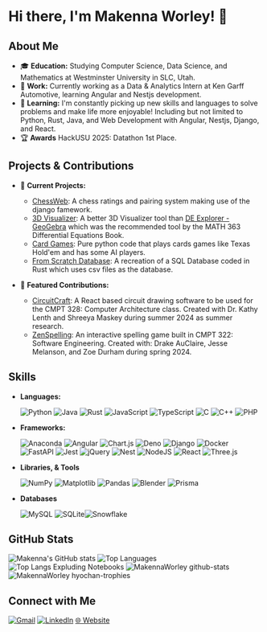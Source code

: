 # Hi there, I'm Makenna Worley! 👋

## About Me

- 🎓 **Education:** Studying Computer Science, Data Science, and Mathematics at Westminster University in SLC, Utah.
- 💼 **Work:** Currently working as a Data & Analytics Intern at Ken Garff Automotive, learning Angular and Nestjs development.
- 🌱 **Learning:** I'm constantly picking up new skills and languages to solve problems and make life more enjoyable! Including but not limited to Python, Rust, Java, and Web Development with Angular, Nestjs, Django, and React.
- 🏆 **Awards** HackUSU 2025: Datathon 1st Place.

## Projects & Contributions

- 🔭 **Current Projects:**
  - [ChessWeb](https://github.com/MakennaWorley/ChessWeb-Django): A chess ratings and pairing system making use of the django famework.
  - [3D Visualizer](https://github.com/MakennaWorley/3D-Visualization-Plotter): A better 3D Visualizer tool than [DE Explorer - GeoGebra](https://www.geogebra.org/m/U3U6MsyA) which was the recommended tool by the MATH 363 Differential Equations Book.
  - [Card Games](https://github.com/MakennaWorley/Card-Games-Python): Pure python code that plays cards games like Texas Hold'em and has some AI players.
  - [From Scratch Database](https://github.com/MakennaWorley/From-Scratch-Database-Rust): A recreation of a SQL Database coded in Rust which uses csv files as the database.

- 🌟 **Featured Contributions:**
  - [CircuitCraft](https://github.com/klenth/circuitcraft): A React based circuit drawing software to be used for the CMPT 328: Computer Architecture class. Created with Dr. Kathy Lenth and Shreeya Maskey during summer 2024 as summer research.
  - [ZenSpelling](https://github.com/westmini-software-engineering-2024sp/ZenSpelling): An interactive spelling game built in CMPT 322: Software Engineering. Created with: Drake AuClaire, Jesse Melanson, and Zoe Durham during spring 2024.

## Skills

- **Languages:**

  ![Python](https://img.shields.io/badge/Python-3776AB?logo=python&logoColor=fff) ![Java](https://img.shields.io/badge/Java-%23ED8B00.svg?logo=openjdk&logoColor=white) ![Rust](https://img.shields.io/badge/Rust-%23000000.svg?e&logo=rust&logoColor=white) ![JavaScript](https://img.shields.io/badge/JavaScript-F7DF1E?logo=javascript&logoColor=000) ![TypeScript](https://img.shields.io/badge/TypeScript-3178C6?logo=typescript&logoColor=fff) ![C](https://img.shields.io/badge/C-00599C?logo=c&logoColor=white) ![C++](https://img.shields.io/badge/C++-%2300599C.svg?logo=c%2B%2B&logoColor=white) ![PHP](https://img.shields.io/badge/php-%23777BB4.svg?&logo=php&logoColor=white)

- **Frameworks:**

  ![Anaconda](https://img.shields.io/badge/Anaconda-44A833?logo=anaconda&logoColor=fff) ![Angular](https://img.shields.io/badge/Angular-%23DD0031.svg?logo=angular&logoColor=white) ![Chart.js](https://img.shields.io/badge/Chart.js-FF6384?logo=chartdotjs&logoColor=fff) ![Deno](https://img.shields.io/badge/Deno-000?logo=deno&logoColor=fff) ![Django](https://img.shields.io/badge/Django-%23092E20.svg?logo=django&logoColor=white) ![Docker](https://img.shields.io/badge/Docker-2496ED?logo=docker&logoColor=fff) ![FastAPI](https://img.shields.io/badge/FastAPI-009485.svg?logo=fastapi&logoColor=white) ![Jest](https://img.shields.io/badge/Jest-C21325?logo=jest&logoColor=fff) ![jQuery](https://img.shields.io/badge/jQuery-0769AD?logo=jquery&logoColor=fff) ![Nest](https://img.shields.io/badge/Nest.js-%23E0234E.svg?logo=nestjs&logoColor=white) ![NodeJS](https://img.shields.io/badge/Node.js-6DA55F?logo=node.js&logoColor=white) ![React](https://img.shields.io/badge/React-%2320232a.svg?logo=react&logoColor=%2361DAFB) ![Three.js](https://img.shields.io/badge/Three.js-000?logo=threedotjs&logoColor=fff)

- **Libraries, & Tools**

  ![NumPy](https://img.shields.io/badge/NumPy-4DABCF?logo=numpy&logoColor=fff) ![Matplotlib](https://custom-icon-badges.demolab.com/badge/Matplotlib-71D291?logo=matplotlib&logoColor=fff) ![Pandas](https://img.shields.io/badge/Pandas-150458?logo=pandas&logoColor=fff) ![Blender](https://img.shields.io/badge/Blender-%23F5792A.svg?logo=blender&logoColor=white) ![Prisma](https://img.shields.io/badge/Prisma-2D3748?logo=prisma&logoColor=white)

- **Databases**

  ![MySQL](https://img.shields.io/badge/MySQL-4479A1?logo=mysql&logoColor=fff) ![SQLite](https://img.shields.io/badge/SQLite-%2307405e.svg?logo=sqlite&logoColor=white)![Snowflake](https://img.shields.io/badge/Snowflake-29B5E8?logo=snowflake&logoColor=fff)

## GitHub Stats

![Makenna's GitHub stats](https://github-readme-stats.vercel.app/api?username=MakennaWorley&show_icons=true&theme=radical)
![Top Languages](https://github-readme-stats.vercel.app/api/top-langs/?username=makennaworley&layout=compact&theme=github_dark)
![Top Langs Expluding Notebooks](https://github-readme-stats.vercel.app/api/top-langs/?username=makennaworley&exclude_repo=Matrix-Encryption-Python,Convex-Hull-Python,Art-of-Programming-Python&layout=compact&theme=github_dark)
![MakennaWorley github-stats](https://stats.dooboo.io/api/github-stats?login=MakennaWorley)
![MakennaWorley hyochan-trophies](https://stats.hyo.dev/api/github-trophies?login=MakennaWorley)

## Connect with Me

[![Gmail](https://img.shields.io/badge/Gmail-D14836?logo=gmail&logoColor=white)](mailto:makennaworley@gmail.com)
[![LinkedIn](https://custom-icon-badges.demolab.com/badge/LinkedIn-0A66C2?logo=linkedin-white&logoColor=fff)](https://www.linkedin.com/in/makenna-worley/)
[🌐 Website](https:/makennaworley.com)
